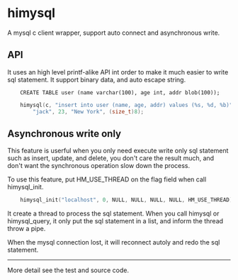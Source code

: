 himysql
=======

A mysql c client wrapper, support auto connect and asynchronous write. 

API
---

It uses an high level printf-alike API int order to make it much easier to write sql statement. It support binary data, and auto escape string.

```
    CREATE TABLE user (name varchar(100), age int, addr blob(100));
```

```c
    himysql(c, "insert into user (name, age, addr) values (%s, %d, %b)", \
        "jack", 23, "New York", (size_t)8);
```

Asynchronous write only
-----------------------

This feature is userful when you only need execute write only sql statement such as insert, update, and delete, you don't care the result much, and don't want the synchronous operation slow down the process. 

To use this feature, put HM_USE_THREAD on the flag field when call himysql_init.

```c
    himysql_init("localhost", 0, NULL, NULL, NULL, NULL, HM_USE_THREAD);
```

It create a thread to process the sql statement. When you call himysql or himysql_query, it only put the sql statement in a list, and inform the thread throw a pipe. 

When the mysql connection lost, it will reconnect autoly and redo the sql statement.

-----------------------

More detail see the test and source code.



